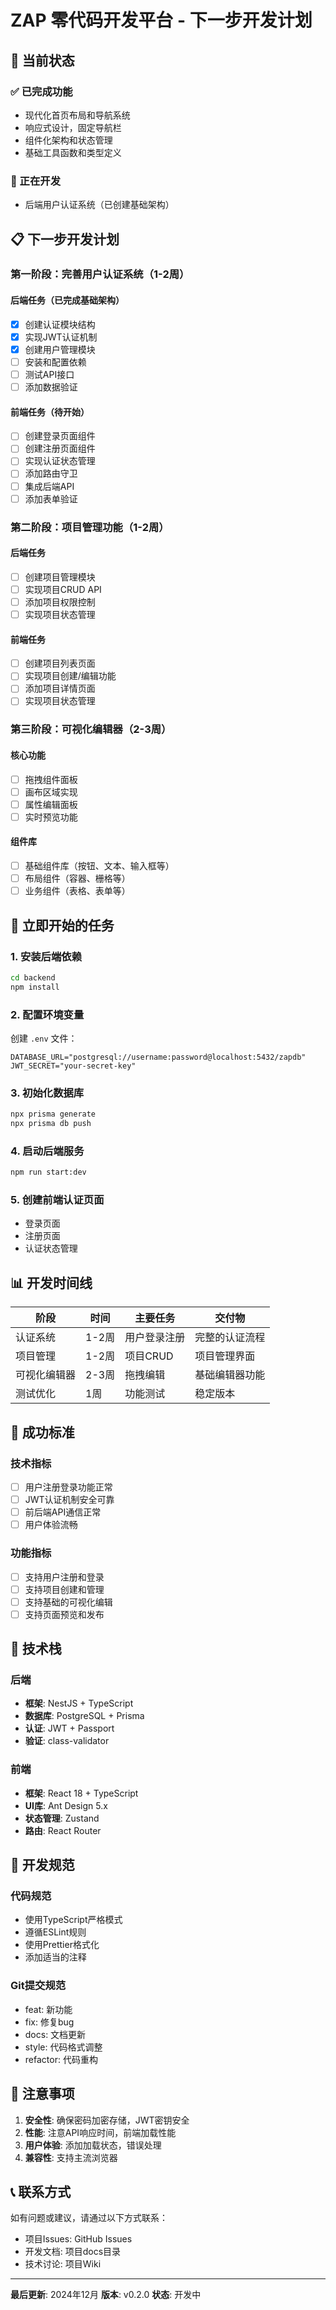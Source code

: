 # ZAP 零代码开发平台 - 下一步开发计划

## 🎯 当前状态

### ✅ 已完成功能
- 现代化首页布局和导航系统
- 响应式设计，固定导航栏
- 组件化架构和状态管理
- 基础工具函数和类型定义

### 🚧 正在开发
- 后端用户认证系统（已创建基础架构）

## 📋 下一步开发计划

### 第一阶段：完善用户认证系统（1-2周）

#### 后端任务（已完成基础架构）
- [x] 创建认证模块结构
- [x] 实现JWT认证机制
- [x] 创建用户管理模块
- [ ] 安装和配置依赖
- [ ] 测试API接口
- [ ] 添加数据验证

#### 前端任务（待开始）
- [ ] 创建登录页面组件
- [ ] 创建注册页面组件
- [ ] 实现认证状态管理
- [ ] 添加路由守卫
- [ ] 集成后端API
- [ ] 添加表单验证

### 第二阶段：项目管理功能（1-2周）

#### 后端任务
- [ ] 创建项目管理模块
- [ ] 实现项目CRUD API
- [ ] 添加项目权限控制
- [ ] 实现项目状态管理

#### 前端任务
- [ ] 创建项目列表页面
- [ ] 实现项目创建/编辑功能
- [ ] 添加项目详情页面
- [ ] 实现项目状态管理

### 第三阶段：可视化编辑器（2-3周）

#### 核心功能
- [ ] 拖拽组件面板
- [ ] 画布区域实现
- [ ] 属性编辑面板
- [ ] 实时预览功能

#### 组件库
- [ ] 基础组件库（按钮、文本、输入框等）
- [ ] 布局组件（容器、栅格等）
- [ ] 业务组件（表格、表单等）

## 🚀 立即开始的任务

### 1. 安装后端依赖
```bash
cd backend
npm install
```

### 2. 配置环境变量
创建 `.env` 文件：
```env
DATABASE_URL="postgresql://username:password@localhost:5432/zapdb"
JWT_SECRET="your-secret-key"
```

### 3. 初始化数据库
```bash
npx prisma generate
npx prisma db push
```

### 4. 启动后端服务
```bash
npm run start:dev
```

### 5. 创建前端认证页面
- 登录页面
- 注册页面
- 认证状态管理

## 📊 开发时间线

| 阶段 | 时间 | 主要任务 | 交付物 |
|------|------|----------|--------|
| 认证系统 | 1-2周 | 用户登录注册 | 完整的认证流程 |
| 项目管理 | 1-2周 | 项目CRUD | 项目管理界面 |
| 可视化编辑器 | 2-3周 | 拖拽编辑 | 基础编辑器功能 |
| 测试优化 | 1周 | 功能测试 | 稳定版本 |

## 🎯 成功标准

### 技术指标
- [ ] 用户注册登录功能正常
- [ ] JWT认证机制安全可靠
- [ ] 前后端API通信正常
- [ ] 用户体验流畅

### 功能指标
- [ ] 支持用户注册和登录
- [ ] 支持项目创建和管理
- [ ] 支持基础的可视化编辑
- [ ] 支持页面预览和发布

## 🔧 技术栈

### 后端
- **框架**: NestJS + TypeScript
- **数据库**: PostgreSQL + Prisma
- **认证**: JWT + Passport
- **验证**: class-validator

### 前端
- **框架**: React 18 + TypeScript
- **UI库**: Ant Design 5.x
- **状态管理**: Zustand
- **路由**: React Router

## 📝 开发规范

### 代码规范
- 使用TypeScript严格模式
- 遵循ESLint规则
- 使用Prettier格式化
- 添加适当的注释

### Git提交规范
- feat: 新功能
- fix: 修复bug
- docs: 文档更新
- style: 代码格式调整
- refactor: 代码重构

## 🚨 注意事项

1. **安全性**: 确保密码加密存储，JWT密钥安全
2. **性能**: 注意API响应时间，前端加载性能
3. **用户体验**: 添加加载状态，错误处理
4. **兼容性**: 支持主流浏览器

## 📞 联系方式

如有问题或建议，请通过以下方式联系：
- 项目Issues: GitHub Issues
- 开发文档: 项目docs目录
- 技术讨论: 项目Wiki

---

**最后更新**: 2024年12月
**版本**: v0.2.0
**状态**: 开发中 